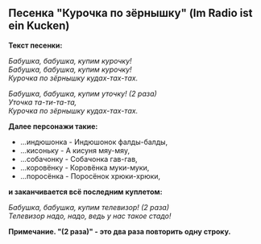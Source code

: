 ﻿## Песенка "Курочка по зёрнышку" (Im Radio ist ein Kucken)

**Текст песенки:**

_Бабушка, бабушка, купим курочку!  
Бабушка, бабушка, купим курочку!  
Курочка по зёрнышку кудах-тах-тах._

_Бабушка, бабушка, купим уточку! (2 раза)  
Уточка та-ти-та-та,  
Курочка по зёрнышку кудах-тах-тах._

**Далее персонажи такие:**

- ...индюшонка - Индюшонок фалды-балды,
- ...кисоньку - А кисуня мяу-мяу,  
- ...собачонку - Собачонка гав-гав,  
- ...коровёнку - Коровёнка муки-муки,  
- ...поросёнка - Поросёнок хрюки-хрюки,

**и заканчивается всё последним куплетом:**

_Бабушка, бабушка, купим телевизор! (2 раза)  
Телевизор надо, надо, ведь у нас такое стадо!_

﻿**Примечание. "(2 раза)" - это два раза повторить одну строку.**